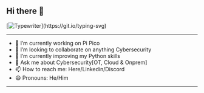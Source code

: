 ## Hi there 👋

[![Typewriter](https://readme-typing-svg.herokuapp.com?font=Oxanium&size=35&color=4440FF&duration=4000&pause=350&center=true&random=false&width=1200&lines=$+Hands+On+Cybersecurity+guy+that+can+Defend+and+Attack;)](https://git.io/typing-svg)

---
- 🔭 I’m currently working on Pi Pico
- 🤝 I’m looking to collaborate on anything Cybersecurity
- 🌱 I’m currently improving my Python skills
- 💬 Ask me about Cybersecurity[OT, Cloud & Onprem]
- 📫 How to reach me: Here/Linkedin/Discord
- 😄 Pronouns: He/Him
---
